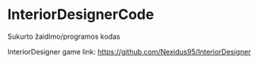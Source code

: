 # InteriorDesignerCode
 
Sukurto žaidimo/programos kodas

InteriorDesigner game link: https://github.com/Nexidus95/InteriorDesigner
